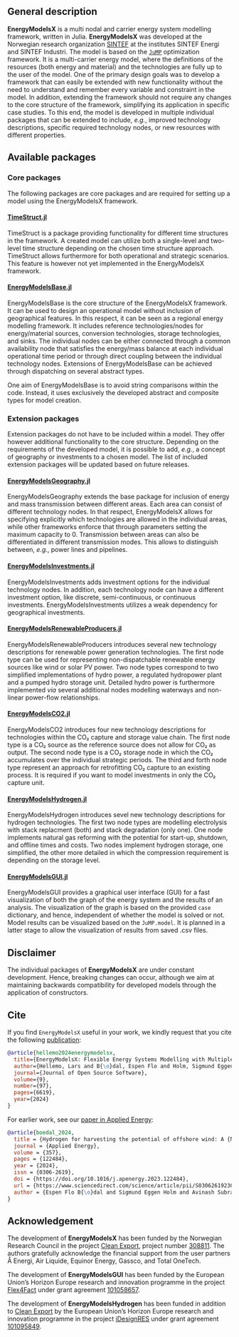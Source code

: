 ## General description

**EnergyModelsX** is a multi nodal and carrier energy system modelling framework, written in Julia.
**EnergyModelsX** was developed at the Norwegian research organization [SINTEF](www.sintef.no/en) at the institutes SINTEF Energi and SINTEF Industri.
The model is based on the [`JuMP`](https://jump.dev/JuMP.jl/stable/) optimization framework.
It is a multi-carrier energy model, where the definitions of the resources (both energy and material) and the technologies are fully up to the user of the model.
One of the primary design goals was to develop a framework that can easily be extended with new functionality without the need to understand and remember every variable and constraint in the model.
In addition, extending the framework should not require any changes to the core structure of the framework, simplifying its application in specific case studies.
To this end, the model is developed in multiple individual packages that can be extended to include, *e.g.*, improved technology descriptions, specific required technology nodes, or new resources with different properties.

## Available packages

### Core packages

The following packages are core packages and are required for setting up a model using the EnergyModelsX framework.

#### [TimeStruct.jl](https://sintefore.github.io/TimeStruct.jl/stable/)

TimeStruct is a package providing functionality for different time structures in the framework. A created model can utilize both a single-level and two-level time structure depending on the chosen time structure approach.
TimeStruct allows furthermore for both operational and strategic scenarios.
This feature is however not yet implemented in the EnergyModelsX framework.

#### [EnergyModelsBase.jl](https://github.com/EnergyModelsX/EnergyModelsBase.jl)

EnergyModelsBase is the core structure of the EnergyModelsX framework.
It can be used to design an operational model without inclusion of geographical features.
In this respect, it can be seen as a regional energy modelling framework.
It includes reference technologies/nodes for energy/material sources, conversion technologies, storage technologies, and sinks.
The individual nodes can be either connected through a common availability node that satisfies the energy/mass balance at each individual operational time period or through direct coupling between the individual technology nodes.
Extensions of EnergyModelsBase can be achieved through dispatching on several abstract types.

One aim of EnergyModelsBase is to avoid string comparisons within the code. Instead, it uses exclusively the developed abstract and composite types for model creation.

### Extension packages

Extension packages do not have to be included within a model.
They offer however additional functionality to the core structure.
Depending on the requirements of the developed model, it is possible to add, *e.g.*, a concept of geography or investments to a chosen model.
The list of included extension packages will be updated based on future releases.

#### [EnergyModelsGeography.jl](https://github.com/EnergyModelsX/EnergyModelsGeography.jl)

EnergyModelsGeography extends the base package for inclusion of energy and mass transmission between different areas.
Each area can consist of different technology nodes.
In that respect, EnergyModelsX allows for specifying explicitly which technologies are allowed in the individual areas, while other frameworks enforce that through parameters setting the maximum capacity to 0.
Transmission between areas can also be differentiated in different transmission modes.
This allows to distinguish between, *e.g.*, power lines and pipelines.

#### [EnergyModelsInvestments.jl](https://github.com/EnergyModelsX/EnergyModelsInvestments.jl)

EnergyModelsInvestments adds investment options for the individual technology nodes.
In addition, each technology node can have a different investment option, like discrete, semi-continuous, or continuous investments.
EnergyModelsInvestments utilizes a weak dependency for geographical investments.

#### [EnergyModelsRenewableProducers.jl](https://github.com/EnergyModelsX/EnergyModelsRenewableProducers.jl)

EnergyModelsRenewableProducers introduces several new technology descriptions for renewable power generation technologies.
The first node type can be used for representing non-dispatchable renewable energy sources like wind or solar PV power.
Two node types correspond to two simplified implementations of hydro power, a regulated hydropower plant and a pumped hydro storage unit.
Detailed hydro power is furthermore implemented *via* several additional nodes modelling waterways and non-linear power-flow relationships.

#### [EnergyModelsCO2.jl](https://github.com/EnergyModelsX/EnergyModelsCO2.jl)

EnergyModelsCO2 introduces four new technology descriptions for technologies within the CO₂ capture and storage value chain.
The first node type is a CO₂ source as the reference source does not allow for CO₂ as output.
The second node type is a CO₂ storage node in which the CO₂ accumulates over the individual strategic periods.
The third and forth node type represent an approach for retrofitting CO₂ capture to an existing process.
It is required if you want to model investments in only the CO₂ capture unit.

#### [EnergyModelsHydrogen.jl](https://github.com/EnergyModelsX/EnergyModelsHydrogen.jl)

EnergyModelsHydrogen introduces sevel new technology descriptions for hydrogen technologies.
The first two node types are modelling electrolysis with stack replacment (both) and stack degradation (only one).
One node implements natural gas reforming with the potential for start-up, shutdown, and offline times and costs.
Two nodes implement hydrogen storage, one simplified, the other more detailed in which the compression requirement is depending on the storage level.

#### [EnergyModelsGUI.jl](https://github.com/EnergyModelsX/EnergyModelsGUI.jl)

EnergyModelsGUI provides a graphical user interface (GUI) for a fast visualization of both the graph of the energy system and the results of an analysis.
The visualization of the graph is based on the provided `case` dictionary, and hence, independent of whether the model is solved or not.
Model results can be visualized based on the `JuMP.model`.
It is planned in a latter stage to allow the visualization of results from saved .csv files.

## Disclaimer

The individual packages of **EnergyModelsX** are under constant development.
Hence, breaking changes can occur, although we aim at maintaining backwards compatibility for developed models through the application of constructors.

## Cite

If you find `EnergyModelsX` useful in your work, we kindly request that you cite the following [publication](https://doi.org/10.21105/joss.06619):

```bibtex
@article{hellemo2024energymodelsx,
  title={EnergyModelsX: Flexible Energy Systems Modelling with Multiple Dispatch},
  author={Hellemo, Lars and B{\o}dal, Espen Flo and Holm, Sigmund Eggen and Pinel, Dimitri and Straus, Julian},
  journal={Journal of Open Source Software},
  volume={9},
  number={97},
  pages={6619},
  year={2024}
}
```

For earlier work, see our [paper in Applied Energy](https://www.sciencedirect.com/science/article/pii/S0306261923018482):

```bibtex
@article{boedal_2024,
  title = {Hydrogen for harvesting the potential of offshore wind: A {N}orth {S}ea case study},
  journal = {Applied Energy},
  volume = {357},
  pages = {122484},
  year = {2024},
  issn = {0306-2619},
  doi = {https://doi.org/10.1016/j.apenergy.2023.122484},
  url = {https://www.sciencedirect.com/science/article/pii/S0306261923018482},
  author = {Espen Flo B{\o}dal and Sigmund Eggen Holm and Avinash Subramanian and Goran Durakovic and Dimitri Pinel and Lars Hellemo and Miguel Mu{\~n}oz Ortiz and Brage Rugstad Knudsen and Julian Straus}
}
```

## Acknowledgement

The development of **EnergyModelsX** has been funded by the Norwegian Research Council in the project [Clean Export](https://www.sintef.no/en/projects/2020/cleanexport/), project number [308811](https://prosjektbanken.forskningsradet.no/project/FORISS/308811).
The authors gratefully acknowledge the financial support from the user partners Å Energi, Air Liquide, Equinor Energy, Gassco, and Total OneTech.

The development of **EnergyModelsGUI** has been funded by the European Union’s Horizon Europe research and innovation programme in the project [Flex4Fact](https://flex4fact.eu/home-3/) under grant agreement [101058657](https://doi.org/10.3030/101058657).

The development of **EnergyModelsHydrogen** has been funded in addition to [Clean Export](https://www.sintef.no/en/projects/2020/cleanexport/) by the European Union’s Horizon Europe research and innovation programme in the project [iDesignRES](https://idesignres.eu/) under grant agreement [101095849](https://doi.org/10.3030/101095849).
